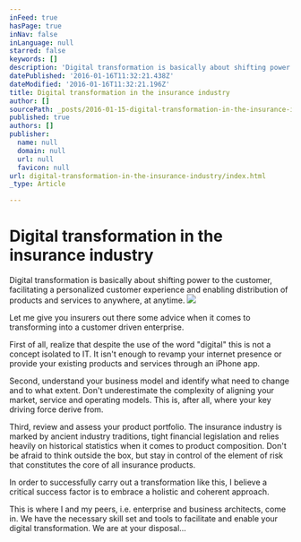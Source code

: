 ```yaml
---
inFeed: true
hasPage: true
inNav: false
inLanguage: null
starred: false
keywords: []
description: 'Digital transformation is basically about shifting power to the customer, facilitating a personalized customer experience and enabling distribution of products and services to anywhere, at anytime.'
datePublished: '2016-01-16T11:32:21.438Z'
dateModified: '2016-01-16T11:32:21.196Z'
title: Digital transformation in the insurance industry
author: []
sourcePath: _posts/2016-01-15-digital-transformation-in-the-insurance-industry.md
published: true
authors: []
publisher:
  name: null
  domain: null
  url: null
  favicon: null
url: digital-transformation-in-the-insurance-industry/index.html
_type: Article

---
```

# Digital transformation in the insurance industry

Digital transformation is basically about shifting power to the customer, facilitating a personalized customer experience and enabling distribution of products and services to anywhere, at anytime.
![](https://s3-us-west-2.amazonaws.com/the-grid-img/p/b12be31570000c3ce14a5d21d8568ac950a9f040.jpg)

Let me give you insurers out there some advice when it comes to transforming into a customer driven enterprise.

First of all, realize that despite the use of the word "digital" this is not a concept isolated to IT. It isn't enough to revamp your internet presence or provide your existing products and services through an iPhone app.

Second, understand your business model and identify what need to change and to what extent. Don't underestimate the complexity of aligning your market, service and operating models. This is, after all, where your key driving force derive from.

Third, review and assess your product portfolio. The insurance industry is marked by ancient industry traditions, tight financial legislation and relies heavily on historical statistics when it comes to product composition. Don't be afraid to think outside the box, but stay in control of the element of risk that constitutes the core of all insurance products.

In order to successfully carry out a transformation like this, I believe a critical success factor is to embrace a holistic and coherent approach.

This is where I and my peers, i.e. enterprise and business architects, come in. We have the necessary skill set and tools to facilitate and enable your digital transformation. We are at your disposal...